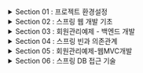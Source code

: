 <details>
<summary>Section 01 : 프로젝트 환경설정</summary>

# 1-1.spring initializr

1. Gradle-Groovy
2. Spring Boot 2.7.11
3. Dependencies : Spring Web, Thymeleaf

# 1-2.spring boot library
1. spring-boot-starter-web
	spring-boot-starter-tomcat : 톰캣(웹서버)
	spring-webmvc: 스프링 웹 MVC
2. spring-boot-starter-thymeleaf : 타임리프 템플릿 엔진(view)
3. spring-boot-starter(공통) : 스프링부트 + 스프링코어 + 로깅
	spring-boot
		spring-core
	spring-boot-starter-logging
		logback(구현체), slf4j(인터페이스)

# 1-3.test library
1. spring-boot-starter-test
	junit : 테스트 프레임워크
	mockito : 목 라이브러리
	assertj : 테스트 코드를 좀더 편하게 작성하게끔 도와주는 라이브러리
	spring-test : 스프링 통합 테스트 지원

# 1-4.Doc 활용
1. spring.io 검색해서 project > springboot > learn 탭선택 > 사용하는버전의 reference doc선택
2. 프로젝트 개발시 도큐먼트 내용 검색할 수 있어야 함 !

# 1-5.window cmd창에서 프로젝트 빌드하고 실행하기
1. 우선 개발툴에서 실행중인 프로그램 모두 중지시키기
2. cmd창 켜서 프로젝트경로로 이동
3. gradlew.bat 입력
4. gradlew build 입력
5. 프로젝트 build폴더 내에 libs 내 빌드된 jar파일 존재확인
6. 해당 위치에서 java -jar 프로젝트명-SNAPSHOT.jar 입력

</details>





<details>
<summary>Section 02 : 스프링 웹 개발 기초</summary>

# 2-1. 정적컨텐츠

<img src="./image/sec2_static.png">

```
// Controller
@GetMapping("hello")
public String hello(Model model){
	model.addAttribute("data", "hello!!!");
	return "hello";
}

// View
<!DOCTYPE html>
<html>
	<body>
		정적 컨텐츠 입니다.
	</body>
</html>
```

# 2-2. MVC와 템플릿 엔진 : Thymeleaf

<img src="./image/sec2_mvc,template.png">

```
// Controller
@GetMapping("hello-mvc")
public String helloMvc(@RequestParam("name") String name, Model model){
	model.addAttribute("name", name);
	return "hello-template";
}

// View
<html xmlns:th="http://www.thymeleaf.org">
	<body>
		<p th:text="'hello ' + ${name}">hello! empty</p>
	</body>
</html>
```

# 2-3. API

<img src="./image/sec2_responsebody.png">

```
// Controller
@GetMapping("hello-string")
@ResponseBody // http프로토콜 body부에 해당 데이터를 직접 입력해주겠다.
public String helloString(@RequestParam("name") String name){
	return "hello " + name;
}

@GetMapping("hello-api")
@ResponseBody
public Hello helloApi(@RequestParam("name") String name) {
	Hello hello = new Hello();
	hello.setName(name);
	return hello;
}

static class Hello {
	private String name;

	public String getName() {
		return name;
	}

	public void setName(String name) {
		this.name = name;
	}
}
```
</details>





<details>
<summary>Section 03 : 회원관리예제 - 백엔드 개발</summary>

# 3-1. [Step1]비즈니스 요구사항 정리   
-	데이터 : 회원ID, 이름
-	기능 : 회원 등록, 조회
-	아직 데이터 저장소가 선정되지 않음(가상의 시나리오)
-	동일한 이름의 회원은 등록할 수 없다.

**일반적인 웹 애플리케이션 계층 구조**

<img src="./image/sec3_1.png">

- 컨트롤러 : 웹 MVC의 컨트롤러 역할
- 서비스 : 핵심 비즈니스 로직 구현 (예)회원은 중복가입이 안된다.
- 리포지토리 : 데이터베이스에 접근, 도메인 객체를 DB에 저장하고 관리
- 도메인 : 비즈니스 도메인 객체 (예)회원, 주문, 쿠폰 등등 주로 DB에 저장하고 관리됨

**클래스 의존관계**

<img src="./image/sec3_2.png">

- 회원 비즈니스 로직에는 회원서비스(memberservice)가 있고, 회원저장소는 interface로 설계한다. 그 이유는 아직 데이터저장소가 선정되지 않았다는 사전조건 때문. 인터페이스로 설계하여 메모리에 저장하는 구현체로 개발을 진행하다가, 구체적인 기술이 선정되고 나면 쉽게 변경가능하도록 인터페이스로 설계
- 아직 데이터 저장소가 선정되지 않아서, 우선 인터페이스로 구현 클래스를 변경할 수 있도록 설계
- 데이터 저장소는 RDB, NoSQL 등등 다양한 저장소를 고민중인 상황으로 가짐
- 개발을 진행하기 위해서 초기 개발 단계에서는 구현체로 가벼운 메모리 기반의 데이터 저장소 사용


# 3-2. [Step2]회원 도메인과 리포지토리 만들기   
- Repository : 회원 도메인 객체를 저장하고 불러올 수 있는 저장소 객체

# 3-3. [Step3]회원 리포지토리 테스트 케이스 작성

**테스트 케이스 작성이유**

- 개발한 기능을 실행해서 테스트 할때, 자바의 main메스드를 통해 실행하거나 웹 애플리케이션의 컨트롤러를 통해서 해당 기능을 실행한다. 이러한 방법은 준비하고 실행하는데 오래걸리고, 반복 실행하기 어려우며, 여러 테스트를 한번에 실행하기 어렵다는 단점이 있다.
- 자바는 JUnit이라는 프레임워크로 테스트를 실행해서 이러한 문제를 해결한다.

**테스트 케이스 작성시 주의사항**

<img src="./image/sec3_3.png">

- 동일한 테스트클래스 내에 작성된 테스트메소드들은, 테스트클래스 전체를 실행할때 각 메소드가 작성된 순서대로 테스트되는 것이 아니라 인텔리제이 자체적인 규칙에 의해 실행된다.
- 여기서 발생할 수 있는 문제는, 메서드가 작성된 순서대로 실행되지 않기때문에 이전에 남아있는 데이터로 인해 테스트가 실패할 수도 있다는 것.
- 이를 방지하기 위해 테스트 케이스 작성시 꼭 해야할 과정이 있다.

```
// 테스트 대상 클래스 또는 인터페이스에 데이터가 저장되는 부분을 clear시켜주는 메소드를 하나 구현해둔다.
public void clearStore(){
	store.clear();
}

// 그런 후 테스트 클래스로 와서 
// 각 메소드가 실행되고 난 후 다음, 메소드가 실행되기 전에 이 메소드를 무조건 수행한다는 의미의 AfterEach 어노테이션을 붙여주고
// 메모리에 저장된 데이터를 제거하는 코드를 작성해준다.
@AfterEach
public void afterEach(){
	repository.clearStore();
}
```

- 위와 같은 과정을 거치면 테스트 순서에 상관없이 모든 메서드를 테스트할 수 있다.

<img src="./image/sec3_4.png">

- 테스트는 서로 의존관계 없이 (순서에 상관없이) 설계되어야 한다.
- 그러기위해선 하나의 테스트가 끝날때마다 공용저장소, 공용데이터들을 깔끔히 제거해줘야 한다.

**TDD, 테스트 주도 개발**
- 테스트 클래스를 먼저 작성한 다음 MemberRepository 등을 작성할 수도 있다.
- 무엇을 구현하기 전 틀을 먼저 만들어두고(테스트 케이스), 해당 틀을 기반으로 개발하는 방법
- 테스트를 먼저 만들고 구현 클래스를 만들어서 검증

# 3-4. [Step4]회원 서비스 개발(실제 비즈니스 로직에 있는 회원 서비스)

**네이밍 규칙**

- Repository는 save, findById, findByName, findAll 등 단순히 저장소에 데이터를 넣었다 뺐다 하는 듯한 느낌이 듦
- Service는 join, findMembers 등 조금 더 비즈니스에 가까운 느낌. 실제로 비즈니스 로직을 service에 작성하기도 하고.
- 결론은, 해당 클래스(또는 인터페이스)의 Role에 따라 네이밍을 신중하게 정해줘야할 필요성 있음.
- 서비스는 비즈니스에 의존적으로 설계를 하고, repository같은 경우는 기계적인, 단순한 데이터 입출력의 느낌으로 네이밍.

# 3-5. [Step5]회원 서비스 테스트(jUnit)

**테스트케이스 작성**

- 테스트클래스 자동생성 단축키 : 테스트 하고싶은 클래스명/인터페이스명에 커서를 두고 ctrl + shift + t(windows)
- 테스트는 한글로 작성해도 괜찮음. 어차피 빌드될때 테스트케이스 코드는 포함되지 않기때문에, 테스트시 직관성을 위해서 한글로 작성해도 OK

```
@Test
void join() { 

}

@Test
void 회원가입() { 

}

// 둘 다 가능
```

**테스트케이스 작성시, given - when - then 문법사용 권장**

- given : 무엇인가 주어졌을때
- when : 이것을 실행했을때
- then : 결과는 이렇게 나와야해

**실제코드에서 쓰이는 객체와, 테스트시 사용하는 객체는 동일한 걸로 맞춰주기 : DI**

```
// 기존코드
//	MemberService와 MemberServiceTest에서 사용되는 Repository는 서로 다른 객체.
public class MemberService {
	private final MemberRepository memberRepository = new MemoryMemberRepository();
}

class MemberServiceTest{
	MemoryMemberRepository memberRepository = new MemoryMemberRepository();
}


// 수정된 코드
//	MemberService에서 사용되는 Repository객체는 생성자를 만들어서 외부에서 전달하는 값으로 초기화시키기

public class MemberService {
	private final MemberRepository memberRepository;

    public MemberService(MemberRepository memberRepository) {
        this.memberRepository = memberRepository;
    }
}

//	MemberServiceTest에서는 개별테스트를 실행하기 전에 beforeEach메서드를 실행할 수 있게 @BeforeEach어노테이션을 이용하고, 메서드에서는 repository객체를 생성하여 이것을 MemberService생성자로 전달.
class MemberServiceTest{
	MemoryMemberRepository memberRepository;

    @BeforeEach
    public void beforeEach(){
        memberRepository = new MemoryMemberRepository();
        memberService = new MemberService(memberRepository);
    }
}

// 이렇게하면 실제코드에서 사용하는 Repository와 테스트에서 사용하는 Repository가 동일함.(메모리가 동일)
// 직접 new하는게 아니라 외부에서 주입해주는 것 = DI(의존성주입)
```
</details>





<details>
<summary>Section 04 : 스프링 빈과 의존관계</summary>

# 4-1. 컴포넌트 스캔과 자동 의존관계 설정

**스프링 빈을 등록하고 의존관계 설정하기**
: 회원컨트롤러에 의존관계 추가

- Service, Repository를 만들었으니 이제 화면을 구현할 차례.
- 그러기 위해선 Controller와 View Template가 필요.
- 우선, Controller생성.

```
// MemberController
// MemberService를 이용하여 비즈니스 로직을 처리해야하므로,
// new 키워드를 이용하여 service객체를 생성

@Controller
public class MemberController {
	private final MemberService memberService = new MemberService();
}

---

// 그런데 이러한 방식은 스프링스럽지 못함!
// 아래와 같이 memberService를 상수로 선언해주고
// MemberController 생성자를 만들어서 @Autowired을 걸어두면
// 스프링 어플리케이션이 실행될때 @Controller 어노테이션을 보고 스프링 컨테이너가 MemberController를 컨테이너에 저장하면서 MemberController생성자를 호출한다.
// 생성자를 호출하면서 memberService가 필요한 것을 보고 컨테이너에 있는 MemberRepository객체를 주입시킨다.

@Controller
public class MemberController {
    private final MemberService memberService;

    @Autowired
    public MemberController(MemberService memberService){
        this.memberService = memberService;
    }
}
```

- 생성자에 @Autowired 가 있으면 스프링이 연관된 객체를 **스프링 컨테이너**에서 찾아서 넣어준다. 이렇게 객체 의존 관계를 외부에서 넣어주는 것을 DI(Dependency Injection), 의존성 주입이라 한다.
- 이전 테스트에서는 개발자가 직접 주입했고, 여기서는 @Autowired에 의해 스프링이 주입해준다. 

```
// Service클래스에 가서도 동일하게 진행해주기
@Service
public class MemberService {
    private final MemberRepository memberRepository;

    @Autowired
    public MemberService(MemberRepository memberRepository) {
        this.memberRepository = memberRepository;
    }
}
```
- Controller, Service, Repository를 모두 @Controllrer, @Service, @Repository 어노테이션을 붙여서 SpringContainer에 등록해주고,
- 그 사이를 @Autowired를 통해 이어주면 아래와 같은 관계가 완성된다.

<img src="./image/sec4_1.png"> 

**컴포넌트 스캔**
- @Controller, @Service, @Repository 모두 @Componant어노테이션에 속함!
- 스프링이 실행될때, Component객체는 전부 SpringContainer에 등록됨.
- 그리고 @Autowired는 연관관계, SpringContainer에 등록된 객체끼리의 연관관계를 설정해줌.

- 정리하자면,
- @Component 어노테이션이 있으면 Spring Bean으로 자동등록된다. = Component Scan
- @Controller 컨트롤러가 스프링 빈으로 자동등록된 이유도 Component Scan 때문이다.
- @Component를 포함하는 다음 어노테이션도 Spring Bean으로 자동 등록된다.

> : @Controller, @Service, @Repository

**참고**
- main 클래스가 속해있는 패키지의 하위에서만 자동 컴포넌트스캔이 이뤄지며, main클래스와 동일한 위치거나 그 외의 위치는 별도의 설정을 통해 컴포넌트스캔을 실행할 수 있다.
- 스프링은 스프링 컨테이너에 스프링 빈을 등록할때, 기본으로 싱글톤으로 등록한다.(유일하게 하나만 등록해서 공유한다.) 따라서 같은 스프링빈이면 모두 같은 인스턴스이다. 설정으로 싱글톤이 아니게 설정할 수 있지만, 특별한 경우를 제외하면 대부분 싱글톤을 사용한다. → 메모리 절약 가능

# 4-2. 자바 코드로 직접 스프링 빈 등록하기

- 회원 서비스와 회원 리포지토리의 @Service, @Repository, @Autowired 어노테이션을 제거하고 진행
- main클래스가 있는 위치에 SpringConfig 클래스를 생성
- SpringConfig 클래스에다 memberService와 memberRepository를 아래와같이 @Bean어노테이션을 이용하여 스프링 컨테이너에 등록해줌.

```
package hello.hellospring;

import hello.hellospring.repository.MemberRepository;
import hello.hellospring.repository.MemoryMemberRepository;
import hello.hellospring.service.MemberService;
import org.springframework.context.annotation.Bean;
import org.springframework.context.annotation.Configuration;

@Configuration
public class SpringConfig {

    @Bean
    public MemberService memberService(){
        return new MemberService(memberRepository());
    }

    @Bean
    public MemberRepository memberRepository(){
        return new MemoryMemberRepository();
    }
}
```

- 이렇게 설정해주면 아래와 같은 관계가 만들어진다.

<img src="./image/sec4_2.png">

- 컴포넌트 스캔을 이용한 자동의존관계 설정시에는 @Controller, @Service, @Repository 어노테이션으로 컴포넌트들을 SpringBean으로 등록하고, @Autowired를 통해 의존관계를 자동으로 설정해주었다면,
- 이 방식은 Service와 Repository를 SpringConfig라는 @Configuration 클래스에 @Bean을 이용해 직접 SpringContainer에다 등록하고, new MemberService(memberRepository()) 처럼 직접 의존관계를 설정해준다.

**컴포넌트스캔과 자동의존관계 vs 자바코드로 직접**
- 실무에서는 주로 정형화된 컨트롤러, 서비스, 리포지토리 같은 코드는 컴포넌트 스캔을 이용한다.
- <U>정형화되지 않거나, 상황에 따라 구현 클래스를 변경해야 하면</U> 자바 코드로 직접 설정을 통해 스프링 빈으로 등록한다.    
	→ (ex)만약 인터페이스 구현체를 변경해야한다면, 컴포넌트스캔시 해당 클래스들을 방문하여 관련 어노테이션을 다 삭제해줘야하는 반면, config파일로 관리할때에는 config파일 하나면 수정하면 되므로, 수정이 훨씬 용이함.

> 우리는 향후 메모리 리포지토리를 다른 리포지토리로 변경할 예정이므로, 컴포넌트 스캔 방식 대신에 자바 코드로 스프링 빈을 설정하겠다.

**참고**
- DI에는 필드주입, setter주입, 생성자 주입 이렇게 3가지 방법이 있다. 객체간 의존관계는 런타임시에 동적으로 변하는 경우가 없으므로 생성자 주입을 권장한다.

	```
	1. 생성자주입
	@Controller
	public class MemberController{
		
		private final MemberService memberService;

		@Autowired
		public MemberController(MemberService memberService){
			this.memberService = memberService;
		}

	}
	: SpringContainer에서 주입시켜준 memberService를 final 상수에다 저장하고 해당 컨트롤러 클래스 내에서 사용하기때문에 값이 중간에 변경될 위험이 적고 안전하게 사용가능


	2. 필드주입
	@Controller
	public class MemberController{

		@Autowired
		private MemberService memberService;
	} 
	: 필드주입은 프로젝트가 실행되는 그 시점에만 memberService를 주입해주고, 그 뒤로 해당 값을 변경해줄 수 있는 방법이 없음. 중간에 값을 변경해줘야할 경우가 있다고 가정했을때 필드주입은 그에 대한 방법이 없으므로 비추천!


	3. setter주입
	@Controller
	public class MemberController{

		private MemberService memberService;

		@Autowired
		public void setMemberService(MemberService memberService){
			this.memberService = memberService;
		}
	}
	: setter주입은 어느 코드에서건 memberService.setMemberService() 와 같이 memberService 값을 설정해줄 수 있는 set메소드 호출이 가능하므로, 중간에 값이 바뀔 위험이 큼. 호출하지 않아도 되는 메서드는 호출 되지않는게 가장 좋음.

	4. 결론
	: 따라서 DI방식 중에선 생성자주입방식이 가장 좋다 !
	```
- [주의] @Autowired를 통한 DI는 스프링이 관리하는 객체(SpringContainer에 등록된)에서만 동작한다. 스프링 빈으로 등록하지 않고 내가 직접 생성한 객체에서는 동작하지 않는다.


</details>





<details>
<summary>Section 05 : 회원관리예제-웹MVC개발</summary>

# 5-1. 회원 웹 기능 - 홈 화면 추가

**웹페이지 조회순서**

<img src="./image/sec2_static.png">

- localhost:8080 를 주소창에 입력했을때, 내장톰캣서버는 가장 먼저 SpringContainer에 저장되어 있는 컨트롤러 중 해당 자원과 관련된 컨트롤러를 찾아본다.(매핑주소가 "/"인 컨트롤러)
- 해당 컨트롤러가 존재하지 않으면 static파일 하위에 요청하는 자원과 동일한 이름의 html파일을 웹 브라우저로 전송하여 응답한다.

</details>





<details>
<summary>Section 06 : 스프링 DB 접근 기술</summary>

# 6-1. H2 데이터베이스 설치

1. /h2/bin/h2.bat 실행
2. 실행

<img src="./image/sec6_1.png">

3. JDBC URL에 jdbc:h2:~/test 확인 → 연결
4. 홈디렉토리에 test.mv.db 있는지 확인
5. 이후 접속할때는 JDBC URL에 jdbc:h2:tcp://localhost/~/test 입력하여 연결하기 → 파일위치로 데이터 접속시 이래저래 꼬일 염려 있음
6. 추후 문제 생겼을때, 홈디렉토리에 있는 test.mv.db 파일 삭제    
→ h2 db 서버 완전히 내려서 끈 후 → 다시 h2.bat 실행 → 3번부터 차례대로 다시 실행

# 6-2. 순수 JDBC

**환경설정**
- build.gradle 파일에 jdbc, h2 데이터베이스 관련 라이브러리 추가
> implementation 'org.springframework.boot:spring-boot-starter-jdbc'   
runtimeOnly 'com.h2database:h2'

- 스프링부트 데이터베이스 연결설정 추가 : resources/application.properties
> spring.datasource.url=jdbc:h2:tcp://localhost/~/test   
spring.datasource.driver-class-name=org.h2.Driver   
spring.datasource.username=sa

**코드작성**

<details>
<summary>ㅤ[JdbcMemberRepository 코드]</summary>

```
public class JdbcMemberRepository implements MemberRepository {

    private final DataSource dataSource;

    public JdbcMemberRepository(DataSource dataSource){
        this.dataSource = dataSource;
    }

    @Override
    public Member save(Member member) {
        String sql = "insert into member(name) values(?)";
			Connection conn = null;
			PreparedStatement pstmt = null;
			ResultSet rs = null;
			try {
				conn = getConnection();
				pstmt = conn.prepareStatement(sql,
						Statement.RETURN_GENERATED_KEYS);
				pstmt.setString(1, member.getName());
				pstmt.executeUpdate();
				rs = pstmt.getGeneratedKeys();
				if (rs.next()) {
					member.setId(rs.getLong(1));
				} else {
					throw new SQLException("id 조회 실패");
				}
				return member;
			} catch (Exception e) {
				throw new IllegalStateException(e);
			} finally {
				close(conn, pstmt, rs);
			}
		}
		@Override
		public Optional<Member> findById(Long id) {
			String sql = "select * from member where id = ?";
			Connection conn = null;
			PreparedStatement pstmt = null;
			ResultSet rs = null;
			try {
				conn = getConnection();
				pstmt = conn.prepareStatement(sql);
				pstmt.setLong(1, id);
				rs = pstmt.executeQuery();
				if(rs.next()) {
					Member member = new Member();
					member.setId(rs.getLong("id"));
					member.setName(rs.getString("name"));
					return Optional.of(member);
				} else {
					return Optional.empty();
				}
			} catch (Exception e) {
				throw new IllegalStateException(e);
			} finally {
				close(conn, pstmt, rs);
			}
		}
		@Override
		public List<Member> findAll() {
			String sql = "select * from member";
			Connection conn = null;
			PreparedStatement pstmt = null;
			ResultSet rs = null;
			try {
				conn = getConnection();
				pstmt = conn.prepareStatement(sql);
				rs = pstmt.executeQuery();
				List<Member> members = new ArrayList<>();
				while(rs.next()) {
					Member member = new Member();
					member.setId(rs.getLong("id"));
					member.setName(rs.getString("name"));
					members.add(member);
				}
				return members;
			} catch (Exception e) {
				throw new IllegalStateException(e);
			} finally {
				close(conn, pstmt, rs);
			}
		}
		@Override
		public Optional<Member> findByName(String name) {
			String sql = "select * from member where name = ?";
			Connection conn = null;
			PreparedStatement pstmt = null;
			ResultSet rs = null;
			try {
				conn = getConnection();
				pstmt = conn.prepareStatement(sql);
				pstmt.setString(1, name);
				rs = pstmt.executeQuery();
				if(rs.next()) {
					Member member = new Member();
					member.setId(rs.getLong("id"));
					member.setName(rs.getString("name"));
					return Optional.of(member);
				}
				return Optional.empty();
			} catch (Exception e) {
				throw new IllegalStateException(e);
			} finally {
				close(conn, pstmt, rs);
			}
		}
		private Connection getConnection() {
			return DataSourceUtils.getConnection(dataSource);
		}
		private void close(Connection conn, PreparedStatement pstmt, ResultSet rs)
		{
			try {
				if (rs != null) {
					rs.close();
				}
			} catch (SQLException e) {
				e.printStackTrace();
			}
			try {
				if (pstmt != null) {
					pstmt.close();
				}
			} catch (SQLException e) {
				e.printStackTrace();
			}
			try {
				if (conn != null) {
					close(conn);
				}
			} catch (SQLException e) {
				e.printStackTrace();
			}
		}
		private void close(Connection conn) throws SQLException {
			DataSourceUtils.releaseConnection(conn, dataSource);
		}
	}

```

**참고**

1. Connection맺었으면 꼭 릴리즈해서 자원을 반환해줘야 함. → close()메소드
2. 상수로 connection을 설정하지 말고 DataSourceUtils.getConnection()을 통해 커넥션을 받아오는게 더 좋음. 이렇게해야 트랜잭션 여러개 실행시 데이터베이스 커넥션을 동일하게 유지할 수 있음. → getConnection()메소드

</details>

**Repository 구현체 변경**
- 이제 기존에 메모리 저장방식에서 h2데이터베이스 저장방식으로 Repository구현체를 변경해주어야 한다. (MemoryMemberRepository → JdbcMemberRepository 변경)
- 이렇게 구현체를 변경하기 위해 의존관계를 SpringConfig파일에서 자바코드로 직접 구현해둔 상태!
- 그렇다는건 결국 SpringConfig파일만 수정하면 됨

```
@Configuration
public class SpringConfig {

    private DataSource dataSource;

    @Autowired
    public SpringConfig(DataSource dataSource){
        this.dataSource = dataSource;
    }

    @Bean
    public MemberService memberService(){
        return new MemberService(memberRepository());
    }

    @Bean
    public MemberRepository memberRepository(){
        return new JdbcMemberRepository(dataSource);
    }
}
```
- DataSource를 Springconfig생성자를 통해 DI받아서 선언해주고, memberRepository()메소드에서 return값을 dataSource를 매개값으로 받는 JdbcMemberRepository로 변경해주면 설정이 완료된다.

<img src="./image/sec6_2.png">

- 개방-폐쇄 원칙(OCP, Open-Closed Principle) : 확장에는 열려있고, 수정 및 변경에는 닫혀있다.
- 스프링의 DI(Dependencies Injection)을 사용하면 기존 코드를 전혀 손대지 않고, 설정만으로 구현클래스를 변경할 수 있다.
- 이제 데이터를 DB에 저장하므로 스프링 서버를 껐다가 다시 실행해도 데이터가 안전하게 저장된다.

# 6-3. 스프링 통합 테스트

**통합 테스트코드 작성**
- 이전 테스트코드는 스프링과 전혀 관계없는 순수한 자바 코드를 테스트한 것. 그게 가능했던 이유는 데이터를 메모리에 저장하기때문에 Connection객체를 만들필요가 없었기 때문.
- 하지만 지금은 상황이 다름. 실제 DB에 연결하여 데이터를 정상적으로 주고받는지를 테스트해야하므로, 스프링 자체를 껐다 켰다 하면서 테스트할 수 밖에 없음.
- 테스트 코드는 기존 MemberServiceTest클래스를 복붙해서 몇가지만 수정하여 작성.

	```
	@SpringBootTest
	@Transactional
	class MemberServiceIntegrationTest {
	// 이전에는 Service, Repository객체를 직접 생성해서 넣었으니 해당 메소드가 필요했는데,
	// 이제는 스프링 컨테이너한테 service, repository 내놔! 하면 되니까 없애기.
	//    MemberService memberService;
	//    MemoryMemberRepository memberRepository;
	//
	//    @BeforeEach
	//    public void beforeEach(){
	//        memberRepository = new MemoryMemberRepository();
	//        memberService = new MemberService(memberRepository);
	//    }

		// 위의 코드를 이렇게 변경.
		// 의존성 주입방법 중 생성자방식을 가장 권유하지만,
		// 이건 테스트코드이므로 필드주입방식이든 뭐든 편한대로 쓰면 됨
		@Autowired MemberService memberService;
		@Autowired MemberRepository memberRepository;

	// 이것도 @Transactional 어노테이션 덕분에 필요없어짐
	//    @AfterEach
	//    public void afterEach(){
	//        memberRepository.clearStore();
	//    }

		@Test
		void join() {
			//given
			Member member = new Member();
			member.setName("spring");

			//when
			Long saveId = memberService.join(member);

			//then
			Member findMember = memberService.findOne(saveId).get();
			assertThat(member.getName()).isEqualTo(findMember.getName());
		}

		@Test
		public void 중복_회원_예외(){
			//given
			Member member1 = new Member();
			member1.setName("spring");

			Member member2 = new Member();
			member2.setName("spring");

			//when
			memberService.join(member1);
			//      member2를 넣으면 IllegalState예외가 터져야한다.
			//      예외가 터지면 테스트가 성공이라고 출력됨
			IllegalStateException e = assertThrows(IllegalStateException.class, () -> memberService.join(member1));
			assertThat(e.getMessage()).isEqualTo("이미 존재하는 회원입니다.");

			/*
			try{
				// 예외가 발생해야함
				memberService.join(member2);
				fail();
			}catch(IllegalStateException e){
				assertThat(e.getMessage()) .isEqualTo("이미 존재하는 회원입니다.");
			}
			*/

			//then
		}
	}
	```

- @SpringBootTest : 스프링 프로젝트를 실행해서 테스트를 진행해야하므로, 해당 어노테이션 필수! 스프링 컨테이너와 테스트를 함께 실행한다.
- @Transactional 
: 테스트 케이스에 해당 어노테이션이 있으면 테스트 시작 전에 트랜잭션을 시작하고, 테스트 완료 후에 항상 롤백한다. 이렇게 하면 DB에 데이터가 남지 않으므로 다음 테스트에 영향을 주지 않는다. → 즉, 다음 테스트를 반복적으로 실행할 수 있음.
: 해당 어노테이션이 Service 등에 붙으면 rollback하지 않고 정상적으로 실행되고, 테스트케이스에 붙었을때만 rollback을 통해 DB에 데이터를 남기지 않음

> [참고] 현업에선 보통 테스트 전용 DB를 따로 구축함

**<U>단위테스트</U> vs 통합테스트**
- 순수하게 자바코드로 최소한의 기능을 테스트해보는 것을 단위테스트, 스프링을 실행하고 DB까지 연결해서 서비스 전체를 통합적으로 테스트해보는 것을 통합테스트라고 한다.
- 단위테스트를 잘하는 것이 더 중요. 스프링 컨테이너없이 개별 단위들을 테스트할 수 있는 코드를 짜는 것이 중요하다. 물론 통합테스트가 필요한 경우도 있지만, 되도록 스프링 컨테이너를 동원한 테스트코드 작성은 지양하는 것이 좋음. 
# 6-4. 스프링 JdbcTemplate

**JdbcTemplate**
- 개발자가 JDBC기술을 쉽게 사용할 수 있도록 도와주는 서비스
- Spring DB접근기술 변화 : 순수JDBC → JdbcTemplate or MyBatis → JPA
- 사용법   
: Jdbc는 아래와 같은 DI가 불가능하며, DataSource가 필요하다.
	```
	public class JdbcTemplateMemberRepository implements MemberRepository{
		private final JdbcTemplate jdbcTemplate;

		@Autowired
		public JdbcTemplateMemberRepository(JdbcTemplate jdbcTemplate){
			this.jdbcTemplate = jdbcTemplate;
		}	
	}
	```
	: 그러므로 생성자를 통해 DataSource가 Injection받아서 상수로 선언한 jdbcTemplate에 넣어 사용하는 것을 권장
	```
	public class JdbcTemplateMemberRepository implements MemberRepository{
		private final JdbcTemplate jdbcTemplate;

		@Autowired
		public JdbcTemplateMemberRepository(DataSource dataSource){
			jdbcTemplate = new JdbcTemplate(dataSource);
		}
	}
	```
<details>
<summary>ㅤ[JdbcTemplateMemberRepository 코드]</summary>

```
public class JdbcTemplateMemberRepository implements MemberRepository{

    private final JdbcTemplate jdbcTemplate;

    @Autowired
    public JdbcTemplateMemberRepository(DataSource dataSource){
        jdbcTemplate = new JdbcTemplate(dataSource);
    }



    @Override
    public Member save(Member member) {
        SimpleJdbcInsert jdbcInsert = new SimpleJdbcInsert(jdbcTemplate); // jdbcTemplate을 넣어서 insert객체를 만듦
        jdbcInsert.withTableName("member").usingGeneratedKeyColumns("id"); // insert객체 설정. 테이블이름 member, pk컬럼은 id

        Map<String, Object> parameters = new HashMap<>(); // values로 입력할 값을 담을 map타입 변수 parameters
        parameters.put("name", member.getName()); // parameters에 메소드 매개값으로 받은 member의 name을 넘겨줌. (컬럼명, 값)

        Number key = jdbcInsert.executeAndReturnKey(new MapSqlParameterSource(parameters)); // insert문 실행 및 해당 row의 pk값 반환
        member.setId(key.longValue()); // save메소드의 매개값으로 받은 member에 id를 전달받은 pk값으로 넣어줌

        return member; // member 객체를 반환 Member{id:pk값, name:전달받은이름};
    }



    @Override
    public Optional<Member> findById(Long id) {
        // jdbcTemplate.query()를 통해 입력한 쿼리문을 실행해서 결과를 가져온 후,
        // 이것을 memberRowMapper()메소드를 호출해서 RowMapper객체를 이용해 Member객체로 변환시켜서 Optional로 return
        List<Member> result = jdbcTemplate.query("select * from member where id = ?", memberRowMapper(), id);
        return result.stream().findAny();
    }



    @Override
    public Optional<Member> findByName(String name) {
        List<Member> result = jdbcTemplate.query("select * from member where name = ?", memberRowMapper(), name);
        return result.stream().findAny();
    }



    @Override
    public List<Member> findAll() {
        return jdbcTemplate.query("select * from member", memberRowMapper());
    }



    private RowMapper<Member> memberRowMapper(){
        return new RowMapper<Member>(){ // 익명클래스(내부클래스의 일종), return값은 RowMapper<Member>이다.
            // new 인터페이스명() <- 이것만 보면 RowMapper 인터페이스를 클래스 생성자처럼 초기화해서 인스턴스화 한 것 같지만,
            // 인터페이스는 객체를 만들 수 없으므로 이건 자식 클래스를 생성해서 implements하고 클래스를 초기화한 것과 동일.
            // 익명클래스를 작성함과 동시에 객체를 생성하도록 하는 Java의 문법으로 보면 됨.
            @Override // RowMapper클래스에 있는 mapRow를 재정의
            public Member mapRow(ResultSet rs, int rowNum) throws SQLException{
                Member member = new Member();
                member.setId(rs.getLong("id"));
                member.setName(rs.getString("name"));

                return member;
            }
        };
    }



    // 위 memberRepository() 메소드를 람다로 바꾸면 아래와 같다.
    private RowMapper<Member> lambda_memberRowMapper(){
        return (rs, rowNum) -> {
            Member member = new Member();
            member.setId(rs.getLong("id"));
            member.setName(rs.getString("name"));
            return member;
        };
    }
}

```
</details>

**정리**
> (1) jdbcTemplate.query( [1] , [2] , [3])
- [1] : 실행할 쿼리문
- [2] : RowMapper()
- [3] : 쿼리문에 ?로 처리된 파라미터
> (2) RowMapper()
- jdbcTemplate이 받아온 쿼리결과를 사용자가 원하는 형태로 변환할 수 있다.
- 순수 JDBC를 사용할때는 결과값을 ResultSet으로 반환받아서 이것을 while문을 돌며 객체에 직접 담아 사용했다.
	```
	// 쿼리날리고 결과 받아오기
	rs = pstmt.executeQuery();

	// 받아온 결과를 while문 돌면서 Member객체에 satter로 일일이 다 넣어주기
	List<Member> members = new ArrayList<>();
	while(rs.next()) {
		Member member = new Member();
		member.setId(rs.getLong("id"));
		member.setName(rs.getString("name"));
		members.add(member);
	}
	return members;
	```
- RowMapper의 mapRow메소드는 이러한 ResultSet을 이용하여 사용자가 원하는 형태로 쿼리결과를 변환한다. 
- 사용법은 **mapRow(ResultSet rs, int rowNum);** 으로, ResultSet에 값을 담아와서 rowNum만큼 반복하며 Member객체에 저장한다.
	```
	private RowMapper<Member> memberRowMapper(){
			return new RowMapper<Member>(){ 
				@Override 
				public Member mapRow(ResultSet rs, int rowNum) throws SQLException{
					Member member = new Member();
					member.setId(rs.getLong("id"));
					member.setName(rs.getString("name"));

					return member;
				}
			};
		}
	```
> (3) 익명클래스 : memberRowMapper()
- <U>[참고링크 : inpa.tistory.com](https://inpa.tistory.com/entry/JAVA-%E2%98%95-%EC%9D%B5%EB%AA%85-%ED%81%B4%EB%9E%98%EC%8A%A4Anonymous-Class-%EC%82%AC%EC%9A%A9%EB%B2%95-%EB%A7%88%EC%8A%A4%ED%84%B0%ED%95%98%EA%B8%B0)</U>
- 내가 이해한 내용
	```
	private RowMapper<Member> memberRowMapper(){
		return new RowMapper<Member>(){ // 익명클래스(내부클래스의 일종), return값은 RowMapper<Member>이다.
			// new 인터페이스명() <- 이것만 보면 RowMapper 인터페이스를 클래스 생성자처럼 초기화해서 인스턴스화 한 것 같지만,
			// 인터페이스는 객체를 만들 수 없으므로 이건 자식 클래스를 생성해서 implements하고 클래스를 초기화한 것과 동일.
			// 익명클래스를 작성함과 동시에 객체를 생성하도록 하는 Java의 문법으로 보면 됨.
			@Override // RowMapper클래스에 있는 mapRow를 재정의
			public Member mapRow(ResultSet rs, int rowNum) throws SQLException{
				Member member = new Member();
				member.setId(rs.getLong("id"));
				member.setName(rs.getString("name"));

				return member;
			}
		};
	}
	```
</details>